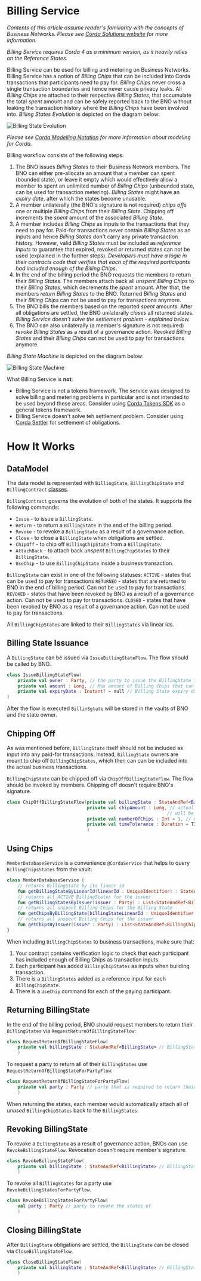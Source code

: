 Billing Service
===============

*Contents of this article assume reader's familiarity with the concepts of *Business Networks*. Please see [Corda Solutions website](https://solutions.corda.net/business-networks/intro.html) for more information.*

*Billing Service requires Corda 4 as a minimum version, as it heavily relies on the Reference States.*

Billing Service can be used for billing and metering on Business Networks. Billing Service has a notion of *Billing Chips* that can be included into Corda transactions that participants need to pay for. *Billing Chips* never cross a single transaction boundaries and hence never cause privacy leaks. All *Billing Chips* are attached to their respective *Billing States*, that accumulate the total *spent* amount and can be safely reported back to the BNO without leaking the transaction history where the *Billing Chips* have been involved into. *Billing States Evolution* is depicted on the diagram below:

![Billing State Evolution](./resources/billing_state_evolution.png) 

*Please see [Corda Modelling Notation](https://solutions.corda.net/corda-modelling-notation/overview/overview-overview.html) for more information about modeling for Corda.* 

Billing workflow consists of the following steps:
1. The BNO issues *Billing States* to their Business Network members. The BNO can either pre-allocate an amount that a member can spent (bounded state), or leave it empty which would effectively allow a member to spent an unlimited number of *Billing Chips* (unbounded state, can be used for transaction metering). *Billing States* might have an *expiry date*, after which the states become unusable.
2. A member unilaterally (the BNO's signature is not required) *chips offs* one or multiple *Billing Chips* from their *Billing State*. Chipping off increments the *spent* amount of the associated *Billing State*. 
3. A member includes *Billing Chips* as inputs to the transactions that they need to pay for. Paid-for transactions never contain *Billing States* as an inputs and hence *Billing States* don't carry any private transaction history. However, valid *Billing States* must be included as *reference inputs* to guarantee that expired, revoked or returned states can not be used (explained in the further steps). *Developers must have a logic in their contracts code that verifies that each of the required participants had included enough of the Billing Chips*.  
4. In the end of the billing period the BNO requests the members to return their *Billing States*. The members attach back all *unspent Billing Chips* to their *Billing States*, which decrements the *spent* amount. After that, the members *return Billing States* to the BNO. Returned *Billing States* and their *Billing Chips* can not be used to pay for transactions anymore.  
5. The BNO bills the members based on the reported *spent* amounts. After all obligations are settled, the BNO unilaterally *closes* all returned states. *Billing Service doesn't solve the settlement problem - explained below.*
6. The BNO can also unilaterally (a member's signature is not required) *revoke Billing States* as a result of a governance action. Revoked *Billing States* and their *Billing Chips* can not be used to pay for transactions anymore.

*Billing State Machine* is depicted on the diagram below:

![Billing State Machine](./resources/billing_state_machine.png)

What Billing Service is **not**:
* Billing Service is not a tokens framework. The service was designed to solve billing and metering problems in particular and is not intended to be used beyond these areas. Consider using [Corda Tokens SDK](https://github.com/corda/token-sdk) as a general tokens framework. 
* Billing Service doesn't solve teh settlement problem. Consider using [Corda Settler](https://github.com/corda/corda-settler) for settlement of obligations.

# How It Works

## DataModel

The data model is represented with `BillingState`, `BillingChipState` and `BillingContract` [classes](https://github.com/corda/corda-solutions/blob/billing-service-implementation/bn-apps/billing/billing-contracts-and-states/src/main/kotlin/com/r3/businessnetworks/billing/states/BillingContract.kt).

`BillingContract` governs the evolution of both of the states. It supports the following commands:
* `Issue` - to issue a `BillingState`.
* `Return` - to return a `BillingState` in the end of the billing period.
* `Revoke` - to revoke a `BillingState` as a result of a governance action.
* `Close` - to close a `BillingState` when obligations are settled.
* `ChipOff` - to chip off `BillingChipState` from a `BillingState`.
* `AttachBack` - to attach back *unspent* `BillingChipStates` to their `BillingState`.
* `UseChip` - to use `BillingChipState` inside a business transaction.
 
`BillingState` can exist in one of the following statuses:
`ACTIVE` - states that can be used to pay for transactions
`RETURNED` - states that are returned to BNO in the end of billing period. Can not be used to pay for transactions.
`REVOKED` - states that have been revoked by BNO as a result of a governance action. Can not be used to pay for transactions.
`CLOSED` - states that have been revoked by BNO as a result of a governance action. Can not be used to pay for transactions.

All `BillingChipStates` are linked to their `BillingStates` via linear ids.

## Billing State Issuance

A `BillingState` can be issued via `IssueBillingStateFlow`. The flow should be called by BNO.

```kotlin
class IssueBillingStateFlow(
    private val owner : Party, // the party to issue the BillingState to
    private val amount : Long, // Max amount of Billing Chips that can be chipped off (for bounded states). Set to 0L for unbounded spending.
    private val expiryDate : Instant? = null // Billing State expiry date. All transactions that involve Billing States with expiry dates set must include Time Window. 
)
```

After the flow is executed `BillinSgtate` will be stored in the vaults of BNO and the state owner. 

## Chipping Off

As was mentioned before, `BillingState` itself should not be included as input into any paid-for transactions. Instead, `BillingState` owners are meant to chip off `BillingChipStates`, which then can can be included into the actual business transactions.

`BillingChipState` can be chipped off via `ChipOffBillingStateFlow`. The flow should be invoked by members. Chipping off doesn't require BNO's signature.  

```kotlin
class ChipOffBillingStateFlow(private val billingState : StateAndRef<BillingState>, // reference to the Billing State to chip off from
                              private val chipAmount : Long, // actual amount of the Billing Chips. ChipOffBillingStateFlow can chip off multiple BillingStateChips in one go. All Billing Chips 
                                                            // will be of the same amount.
                              private val numberOfChips : Int = 1, // number of BillingChipState to chip off. The total chip-off amount will be equal to numberOfChips * chipOffAmount
                              private val timeTolerance : Duration = TIME_TOLERANCE // time tolerance for the transaction Time window. Used if the billingState has an expiry date
                              ) 
```

## Using Chips

`MemberDatabaseService` is a convenience `@CordaService` that helps to query `BillingChipsStates` from the vault:

```kotlin
class MemberDatabaseService {
    // returns BillingState by its linear id
    fun getBillingStateByLinearId(linearId : UniqueIdentifier) : StateAndRef<BillingState>?
    // returns all ACTIVE BillingStates for the issuer 
    fun getBillingStatesByIssuer(issuer : Party) : List<StateAndRef<BillingState>>
    // returns all unspent Billing Chips for the Billing State  
    fun getChipsByBillingState(billingStateLinearId : UniqueIdentifier) : List<StateAndRef<BillingChipState>>
    // returns all unspent Billing Chips for the issuer 
    fun getChipsByIssuer(issuer : Party) : List<StateAndRef<BillingChipState>> 
}
```

When including `BillingChipStates` to business transactions, make sure that:
1. Your contract contains verification logic to check that each participant has included enough of Billing Chips as transaction inputs.
2. Each participant has added `BillingChipStates` as inputs when building transaction.
3. There is a `BillingStates` added as a reference input for each `BillingChipState`.  
4. There is a `UseChip` command for each of the paying participant.

## Returning BillingState

In the end of the billing period, BNO should request members to return their `BillingStates` via `RequestReturnOfBillingStateFlow`:

```kotlin
class RequestReturnOfBillingStateFlow(
    private val billingState : StateAndRef<BillingState> // BillingState to request return of
    )

```

To request a party to return all of their `BillingStates` use `RequestReturnOfBillingStateForPartyFlow`:

```kotlin
class RequestReturnOfBillingStateForPartyFlow(
    private val party : Party // party that is required to return their BillingStates
    )
```

When returning the states, each member would automatically attach all of *unused* `BillingChipStates` back to the `BillingStates`.

## Revoking BillingState

To revoke a `BillingState` as a result of governance action, BNOs can use `RevokeBillingStateFlow`. Revocation doesn't require member's signature.

```kotlin
class RevokeBillingStateFlow(
    private val billingState : StateAndRef<BillingState> // BillingState to revoke
    )
```

To revoke all `BillingStates` for a party use `RevokeBillingStatesForPartyFlow`.

```kotlin
class RevokeBillingStatesForPartyFlow(
    val party : Party // party to revoke the states of
    )
```

## Closing BillingState

After `BillingState` obligations are settled, the `BillingState` can be closed via `CloseBillingStateFlow`.

```kotlin
class CloseBillingStateFlow(
    private val billingState : StateAndRef<BillingState> // BillingState to close
    )
```

